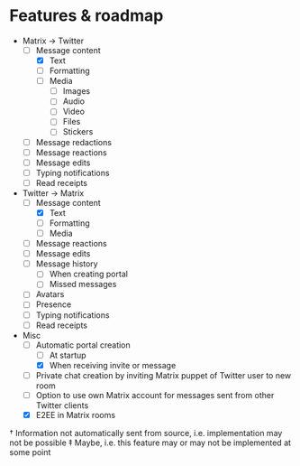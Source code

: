 # Features & roadmap

* Matrix → Twitter
  * [ ] Message content
    * [x] Text
    * [ ] Formatting
    * [ ] Media
      * [ ] Images
      * [ ] Audio
      * [ ] Video
      * [ ] Files
      * [ ] Stickers
  * [ ] Message redactions
  * [ ] Message reactions
  * [ ] Message edits
  * [ ] Typing notifications
  * [ ] Read receipts
* Twitter → Matrix
  * [ ] Message content
    * [x] Text
    * [ ] Formatting
    * [ ] Media
  * [ ] Message reactions
  * [ ] Message edits
  * [ ] Message history
    * [ ] When creating portal
    * [ ] Missed messages
  * [ ] Avatars
  * [ ] Presence
  * [ ] Typing notifications
  * [ ] Read receipts
* Misc
  * [ ] Automatic portal creation
    * [ ] At startup
    * [x] When receiving invite or message
  * [ ] Private chat creation by inviting Matrix puppet of Twitter user to new room
  * [ ] Option to use own Matrix account for messages sent from other Twitter clients
  * [x] E2EE in Matrix rooms

† Information not automatically sent from source, i.e. implementation may not be possible
‡ Maybe, i.e. this feature may or may not be implemented at some point
